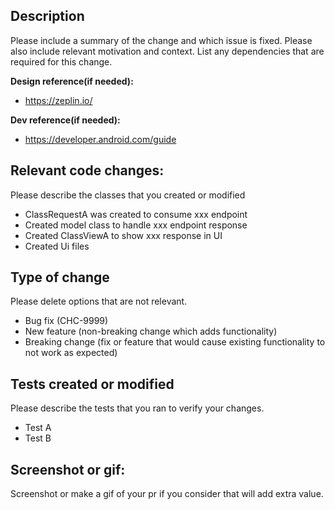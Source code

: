 ## Description
Please include a summary of the change and which issue is fixed. Please also include relevant motivation and context. List any dependencies that are required for this change.
  
**Design reference(if needed):**
  - https://zeplin.io/

**Dev reference(if needed):**
  - https://developer.android.com/guide

## Relevant code changes:
Please describe the classes that you created or modified 

-  ClassRequestA was created to consume xxx endpoint
-  Created model class to handle xxx endpoint response
-  Created ClassViewA to show xxx response in UI
-  Created Ui files

## Type of change
Please delete options that are not relevant.
- Bug fix (CHC-9999)
- New feature (non-breaking change which adds functionality)
- Breaking change (fix or feature that would cause existing functionality to not work as expected)

## Tests created or modified 
Please describe the tests that you ran to verify your changes. 

- Test A
- Test B

## Screenshot or gif:
Screenshot or make a gif of your pr if you consider that will add extra value. 
